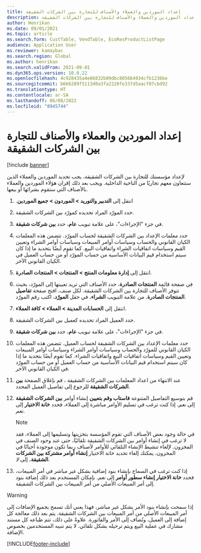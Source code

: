 ```yaml
---
title: إعداد الموردين والعملاء والأصناف للتجارة بين الشركات الشقيقة
description: يوضح هذا المقال كيفية إعداد الموردين والعملاء والأصناف للتجارة بين الشركات الشقيقة
author: Henrikan
ms.date: 09/01/2021
ms.topic: article
ms.search.form: CustTable, VendTable, EcoResProductListPage
audience: Application User
ms.reviewer: kamaybac
ms.search.region: Global
ms.author: henrikan
ms.search.validFrom: 2021-09-01
ms.dyn365.ops.version: 10.0.22
ms.openlocfilehash: 4c928435a4e66832b09dbc805664934cfb1236be
ms.sourcegitcommit: b666289f5113d0a3fa2220fe337d5aacf07cbd92
ms.translationtype: HT
ms.contentlocale: ar-SA
ms.lasthandoff: 06/08/2022
ms.locfileid: "8945744"
---
```

# <a name="set-up-vendors-customers-and-items-for-intercompany-trade"></a>إعداد الموردين والعملاء والأصناف للتجارة بين الشركات الشقيقة

[!include [banner](../../includes/banner.md)]

لإعداد مؤسستك للتجارة بين الشركات الشقيقة، يجب تحديد الموردين والعملاء الذين ستتعاون معهم تجاريًا من الناحية الداخلية. ويجب بعد ذلك إقران هؤلاء الموردين والعملاء بالأصناف التي ستقوم بشرائها أو بيعها.

1. انتقل إلى ‏‫**التدبير والتوريد \> الموردون \> جميع الموردين**.
1. حدد المورّد المراد تحديده كمورّد بين الشركات الشقيقة.
1. في جزء "الإجراءات"، على علامة تبويب **عام**، حدد **بين شركات شقيقة**.
1. حدد معلمات الإعداد بين الشركات الشقيقة لحساب المورّد. تتضمن هذه المعلمات الكيان القانوني والحساب وسياسات أوامر المبيعات وسياسات أوامر الشراء وتعيين القيم وسياسات اتفاقيات الشراء واتفاقيات البيع. كما تقوم أيضًا بتحديد ما إذا كان سيتم استخدام قيم البيانات الأساسية من حساب المورّد أو من حساب العميل في الكيان القانوني الآخر.
1. انتقل إلى **إدارة معلومات المنتج‬ \> المنتجات \> المنتجات الصادرة**.
1. في صفحة قائمة **المنتجات الصادرة**، حدد الأصناف التي تريد تعيينها إلى المورّد، بحيث تتوفر الأصناف للتجارة بين الشركات الشقيقة. لكل صنف، افتح صفحة **تفاصيل المنتجات الصادرة**. من علامة التبويب **الشراء**، في حقل **المورّد**، اكتب رقم المورّد.
1. انتقل إلى **الحسابات المدينة \> العملاء \> كافة العملاء**.
1. حدد العميل المراد تحديده كعميل بين الشركات الشقيقة.
1. في جزء "الإجراءات"، على علامة تبويب **عام**، حدد **بين شركات شقيقة**.
1. حدد معلمات الإعداد بين الشركات الشقيقة لحساب العميل. تتضمن هذه المعلمات الكيان القانوني للمورّد والحساب وسياسات أوامر الشراء وسياسات أوامر المبيعات وتعيين القيم وسياسات اتفاقيات البيع واتفاقيات الشراء. كما تقوم أيضًا بتحديد ما إذا كان سيتم استخدام قيم البيانات الأساسية من حساب العميل أو من حساب المورّد في الكيان القانوني الآخر.
1. عند الانتهاء من اعداد المعلمات بين الشركات الشقيقة ، قم بإغلاق الصفحة **بين الشركات الشقيقة** للرجوع إلى تفاصيل العميل المحدد.
1. قم بتوسيع التفاصيل المتنوعة **فاستاب وقم بتعيين** إنشاء أوامر **بين الشركات الشقيقة** إلى *نعم*. إذا كنت ترغب في تسليم الأوامر مباشرة إلى العملاء، فحدد **خانة الاختيار** إلى *نعم*.

    > [!NOTE]
    > في حالة وجود بعض الأصناف التي تقوم المؤسسة بتخزينها وتسليمها إلى العملاء، فقد لا ترغب في إنشاء أوامر بين الشركات الشقيقة تلقائيًا، حتى عند وجود الصنف في المخزون. لإلغاء تنشيط الإنشاء التلقائي للأوامر لأصناف ربما تكون موجودة أحيانًا في المخزون، يمكنك إلغاء تحديد خانة الاختيار **إنشاء أوامر مشتركة بين الشركات الشقيقة.** إلى *لا*.

1. إذا كنت ترغب في السماح بإنشاء بنود إضافية بشكل غير مباشر في أمر المبيعات، فحدد **خانة الاختيار إنشاء سطور أوامر** إلى *نعم*. بإمكان المستخدم بعد ذلك إضافة بنود إلى أمر المبيعات الأصلي من أمر المبيعات بين الشركات الشقيقة.

> [!WARNING]
> إذا سمحت بإنشاء بنود الأمر بشكل غير مباشر، فهذا يعني أنك تسمح بجميع الإضافات إلى أمر المبيعات الأصلي من أمر المبيعات بين الشركات الشقيقة. يتم بعد ذلك معالجة كل إضافة إلى العميل، وتُضاف إلى الأمر والفاتورة. علاوةً على ذلك، تتم طباعه كل مستند مشارك في عملية البيع ويتم ترحيله بشكل تلقائي. لا يتم تنبيه المستخدمين بخصوص الإضافة.

[!INCLUDE[footer-include](../../includes/footer-banner.md)]
